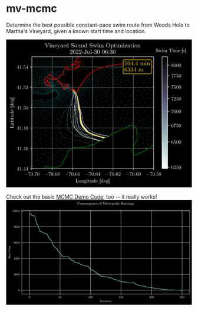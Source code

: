 # mv-mcmc
Determine the best possible constant-pace swim route from Woods Hole to Martha's Vineyard, given a known start time and location.

![Example Solution for a 6:30a Start](fig/mv_swim_convergence_h180_0630.png)

Check out the basic [MCMC Demo Code](/src/mcmc_demo_1d.py), too -- it really works!
![Demo Code Convergence Plot](fig/mcmc_demo_convergence.png)
